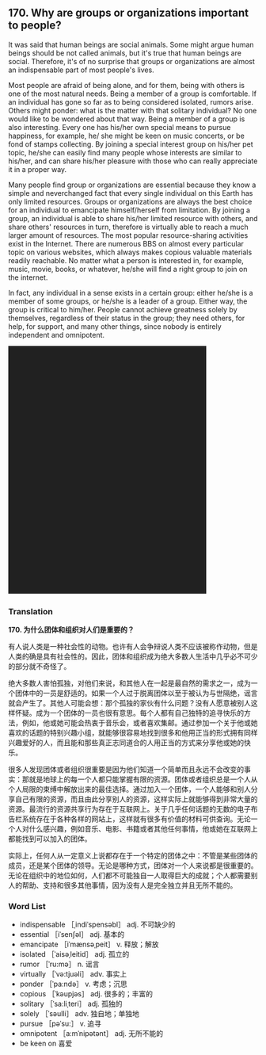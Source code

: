 ## 170. Why are groups or organizations important to people?

It was said that human beings are social animals. Some might argue human beings should be not called animals, but it's true that human beings are social. Therefore, it's of no surprise that groups or organizations are almost an indispensable part of most people's lives.

Most people are afraid of being alone, and for them, being with others is one of the most natural needs. Being a member of a group is comfortable. If an individual has gone so far as to being considered isolated, rumors arise. Others might ponder: what is the matter with that solitary individual? No one would like to be wondered about that way. Being a member of a group is also interesting. Every one has his/her own special means to pursue happiness, for example, he/ she might be keen on music concerts, or be fond of stamps collecting. By joining a special interest group on his/her pet topic, he/she can easily find many people whose interests are similar to his/her, and can share his/her pleasure with those who can really appreciate it in a proper way.

Many people find group or organizations are essential because they know a simple and neverchanged fact that every single individual on this Earth has only limited resources. Groups or organizations are always the best choice for an individual to emancipate himself/herself from limitation. By joining a group, an individual is able to share his/her limited resource with others, and share others' resources in turn, therefore is virtually able to reach a much larger amount of resources. The most popular resource-sharing activities exist in the Internet. There are numerous BBS on almost every particular topic on various websites, which always makes copious valuable materials readily reachable. No matter what a person is interested in, for example, music, movie, books, or whatever, he/she will find a right group to join on the internet.

In fact, any individual in a sense exists in a certain group: either he/she is a member of some groups, or he/she is a leader of a group. Either way, the group is critical to him/her. People cannot achieve greatness solely by themselves, regardless of their status in the group; they need others, for help, for support, and many other things, since nobody is entirely independent and omnipotent.

![](images/padding_400x500.png)

### Translation

**170. 为什么团体和组织对人们是重要的？**

有人说人类是一种社会性的动物。也许有人会争辩说人类不应该被称作动物，但是人类的确是具有社会性的。因此，团体和组织成为绝大多数人生活中几乎必不可少的部分就不奇怪了。

绝大多数人害怕孤独，对他们来说，和其他人在一起是最自然的需求之一，成为一个团体中的一员是舒适的。如果一个人过于脱离团体以至于被认为与世隔绝，谣言就会产生了。其他人可能会想：那个孤独的家伙有什么问题？没有人愿意被别人这样怀疑。成为一个团体的一员也很有意思。每个人都有自己独特的追寻快乐的方法，例如，他或她可能会热衷于音乐会，或者喜欢集邮。通过参加一个关于他或她喜欢的话题的特别兴趣小组，就能够很容易地找到很多和他用正当的形式拥有同样兴趣爱好的人，而且能和那些真正志同道合的人用正当的方式来分享他或她的快乐。

很多人发现团体或者组织很重要是因为他们知道一个简单而且永远不会改变的事实：那就是地球上的每一个人都只能掌握有限的资源。团体或者组织总是一个人从个人局限的束缚中解放出来的最佳选择。通过加入一个团体，一个人能够和别人分享自己有限的资源，而且由此分享别人的资源，这样实际上就能够得到非常大量的资源。最流行的资源共享行为存在于互联网上。关于几乎任何话题的无数的电子布告栏系统存在于各种各样的网站上，这样就有很多有价值的材料可供查询。无论一个人对什么感兴趣，例如音乐、电影、书籍或者其他任何事情，他或她在互联网上都能找到可以加入的团体。

实际上，任何人从一定意义上说都存在于一个特定的团体之中：不管是某些团体的成员，还是某个团体的领导。无论是哪种方式，团体对一个人来说都是很重要的。无论在组织中的地位如何，人们都不可能独自一人取得巨大的成就；个人都需要别人的帮助、支持和很多其他事情，因为没有人是完全独立并且无所不能的。

### Word List

+ indispensable ［ˌindiˈspensəbl］ adj. 不可缺少的
+ essential ［iˈsenʃəl］ adj. 基本的
+ emancipate ［iˈmænsəˌpeit］ v. 释放；解放
+ isolated ［ˈaisəˌleitid］ adj. 孤立的
+ rumor ［ˈru:mə］ n. 谣言
+ virtually ［ˈvə:tjuəli］ adv. 事实上
+ ponder ［ˈpa:ndə］ v. 考虑；沉思
+ copious ［ˈkəupjəs］ adj. 很多的；丰富的
+ solitary ［ˈsa:liˌteri］ adj. 孤独的
+ solely ［ˈsəulli］ adv. 独自地；单独地
+ pursue ［pəˈsu:］ v. 追寻
+ omnipotent ［a:mˈnipətənt］ adj. 无所不能的
+ be keen on 喜爱  



